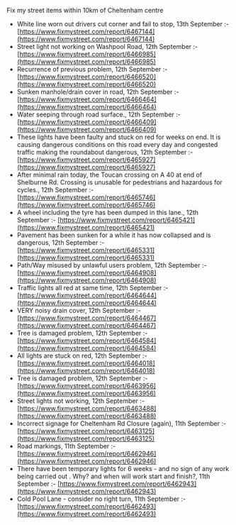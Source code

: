 Fix my street items within 10km of Cheltenham centre

<!-- fix_marker starts -->

- White line worn out drivers cut corner and fail to stop, 13th September :- [https://www.fixmystreet.com/report/6467144](https://www.fixmystreet.com/report/6467144)
- Street light not working on Washpool Road, 12th September :- [https://www.fixmystreet.com/report/6466985](https://www.fixmystreet.com/report/6466985)
- Recurrence of previous problem, 12th September :- [https://www.fixmystreet.com/report/6466520](https://www.fixmystreet.com/report/6466520)
- Sunken manhole/drain cover in road, 12th September :- [https://www.fixmystreet.com/report/6466464](https://www.fixmystreet.com/report/6466464)
- Water seeping through road surface., 12th September :- [https://www.fixmystreet.com/report/6466409](https://www.fixmystreet.com/report/6466409)
- These lights have been faulty and stuck on red for weeks on end. It is causing dangerous conditions on this road every day and congested traffic making the roundabout dangerous, 12th September :- [https://www.fixmystreet.com/report/6465927](https://www.fixmystreet.com/report/6465927)
- After minimal rain today, the Toucan crossing on A 40 at end of Shelburne Rd. Crossing is unusable for pedestrians and hazardous for cycles., 12th September :- [https://www.fixmystreet.com/report/6465746](https://www.fixmystreet.com/report/6465746)
- A wheel including the tyre has been dumped in this lane., 12th September :- [https://www.fixmystreet.com/report/6465421](https://www.fixmystreet.com/report/6465421)
- Pavement has been sunken for a while it has now collapsed and is dangerous, 12th September :- [https://www.fixmystreet.com/report/6465331](https://www.fixmystreet.com/report/6465331)
- Path/Way misused by unlawful users problem, 12th September :- [https://www.fixmystreet.com/report/6464908](https://www.fixmystreet.com/report/6464908)
- Traffic lights all red at same time, 12th September :- [https://www.fixmystreet.com/report/6464644](https://www.fixmystreet.com/report/6464644)
- VERY noisy drain cover, 12th September :- [https://www.fixmystreet.com/report/6464467](https://www.fixmystreet.com/report/6464467)
- Tree is damaged problem, 12th September :- [https://www.fixmystreet.com/report/6464584](https://www.fixmystreet.com/report/6464584)
- All lights are stuck on red, 12th September :- [https://www.fixmystreet.com/report/6464018](https://www.fixmystreet.com/report/6464018)
- Tree is damaged problem, 12th September :- [https://www.fixmystreet.com/report/6463956](https://www.fixmystreet.com/report/6463956)
- Street lights not working, 12th September :- [https://www.fixmystreet.com/report/6463488](https://www.fixmystreet.com/report/6463488)
- Incorrect signage for Cheltenham Rd Closure (again), 11th September :- [https://www.fixmystreet.com/report/6463125](https://www.fixmystreet.com/report/6463125)
- Road markings, 11th September :- [https://www.fixmystreet.com/report/6462946](https://www.fixmystreet.com/report/6462946)
- There have been temporary lights for 6 weeks - and no sign of any work being carried out . Why? and when will work start and finish?, 11th September :- [https://www.fixmystreet.com/report/6462943](https://www.fixmystreet.com/report/6462943)
- Cold Pool Lane - consider no right turn, 11th September :- [https://www.fixmystreet.com/report/6462493](https://www.fixmystreet.com/report/6462493)

<!-- fix_marker ends -->